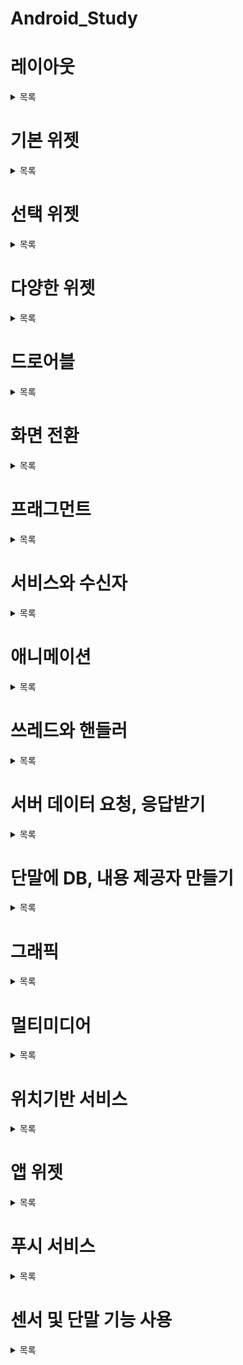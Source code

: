 # Android_Study

# 레이아웃
  <details> 
  <summary> 목록 </summary>
  
  * 레이아웃 공통
    - xml 이해
      + 접두어
        + xmlns:android > 안드로이드 기본 SDK에 포함되어 있는 속성
        + xmlns:app > 프로젝트에서 사용하는 외부 라이브러리에 포함되어 있는 속성
        + xmlns:tools > 디자이너 도구 등에서 화면에 보여줄 때 사용. 앱에서는 보이지 않음(적용x)
    - 크기 단위
      + | 이름| 단위 표현| 설명 |
        | -- | -- | -- | 
        | px | 픽셀 | 화면 픽셀의 수|
        | dp 또는 dip | 밀도 독립적 픽셀 | 160dpi 화면을 기준으로 한 픽셀 <br/> 해상도에 비례하는 비슷한 크기로 보이게할때 사용 |
        | sp 또는 sip | 축척 독립적 픽셀 | 텍스트 크기 지정에 사용하는 단위, 글꼴의 설정에 따라 1sp당 픽셀수가 달라짐|
        | in | 인치 | 1인치로 된 물리적 길이 |
        | mm | 밀리미터 | 1밀리미터로 된 물리적 길이 |
        | em | 텍스트 크기 | 글꼴과 상관없이 동일한 텍스트 크기 표시|
    - 테두리, 마진, 패딩
      + 테두리선을 기준으로 테두리선의 바깥쪽 공간을 마진이라 함
      + 테두리선을 기준을 안쪽의 공간을 패딩이라 함
    - Context
      + 객체의 정보를 담고있는 객체. 구성 요소인 뷰에 대한 정보를 쉽게 확인하고 설정할 수 있도록 인자로 전달됨
      + 뷰 객체를 코드에서 만들 떄는 항상 Context 객체가 요구됨
    - 정렬
      + layout_gravity > 부모 컨테이너의 여유 공간에 뷰가 모두 채워지지 않아, 여유 공간이 생겼을 때 안에서 뷰를 어떻게 정렬할건지
      + gravity > 뷰 안에 표시하는 내용물들을 어떻게 정렬할 것인지
    - layout_weight
      + 부모 컨테이너에 남아 있는 여유 공간을 분할하여, 기존에 추가했던 뷰에 할당
      + 비율로 지정
  
  * 제약 레이아웃
    - 이해
      + 뷰의 크기와 위치를 결정할 때, 제약 조건을 사용
      + 제약 조건이란 뷰가 레이아웃 안의 다른 요소와 어떻게 연결되는지 알려주는 것
      + 제약 조건은 뷰의 연결점과 대상(타깃)을 연결하여 설정
      + 타킷은 1. 같은 부모 레이아웃 안에 들어있는 다른 뷰의 연결점, 2. 부모 레이아웃의 연결점, 3. 가이드라인 등이 될 수 있다
      + 연결점은 1. 위, 아래, 왼, 오른쪽, 2. 가로축 가운데, 세로축 가운데, 3. 베이스라인 등이 될 수 있다 
    - 가이드라인
      + 여러 개의 뷰를 일정한 기준 선에 정렬할 때 사용
      + 뷰처럼 화면에 추가할 수 있지만, 화면에 보이지 않음
  
  
  * 리니어 레이아웃
    - 이해
      + 박스 모델을 사용하는 레이아웃
      + 한쪽 방향으로 차례대로 뷰를 추가하며 화면을 구성함
      + 뷰가 차지할 수 있는 사각형 영역을 할당하여 구성
  
  * 상대 레이아웃
    - 이해
      + 부모 컨테이너나 다른 뷰와의 상대적인 위치를 이용해 뷰의 위치를 결정할 수 있는 레이아웃
      + 규칙 기반의 모델
      + 제약 레이아웃을 사용하게 되므로써, 권장하지 않음
    - 속성
      + 부모 컨테이너와의 상대적 위치 이용
        + layout_alignParentTop
        + layout_alignParentBottom
        + layout_alignParentLeft
        + layout_alignParentRight
        + layout_centerHorizontal
        + layout_centerVertical
        + layout_centerInParent
      + 다른 뷰와의 상대적 위치 이용
        + layout_above
        + layout_below
        + layout_toLeftOf
        + layout_toRightOf
        + layout_alignTop
        + layout_alignBottom
        + layout_alignLeft
        + layout_alignRight
        + layout_alignBaseline
        
  * 테이블 레이아웃
    - 이해
      + 각각의 행과 그 안에 여러 개의 열을 넣어 레이아웃을 구성
      + 격자 모양의 배열을 사용하여 화면을 구성하는 레이아웃
    - 핵심 태그 및 속성
      + TableLow 태그 > 한 행을 의미, 안에 여러개의 뷰가 들어가고 이들이 각각 열이 됨
      + stretchColumns 속성 > 가로방향으로 여유가 있다면, 그 여유공간을 채우도록 컬럼을 설정(ex> 0,1,2)
      + shrinkColumns 속성 > 부모 컨테이너의 폭에 맞추도록 각 열의 폭을 강제로 축소
      + layout_column 속성 > 칼럼 인덱스를 지정하여, 순서를 설정
      + layout_span 속성 > 뷰가 여러 칼럼에 걸쳐있도록 만드는 속성(ex> 2)
      
  * 프레임 레이아웃
    - 이해
      + 싱글 모델을 기반으로 한 레이아웃
      + 가장 상위에 있는 하나의 뷰 또는 뷰그룹만 보여줌
      + 여러 개의 뷰가 들어가면 중첩하여 쌓게됨.
      + 가장 단순하지만 여러 개의 뷰를 중첩한 후, 각 뷰를 전환하여 보여주는 방식으로 자주 사용
    - 핵심 속성
      + 가시성(visibility)
     
  * 스크롤 뷰
    - 이해
      + 추가된 뷰의 영역이 한눈에 보이지 않을 때 사용
      + 스크롤 뷰 안에 뷰를 넣으면 스크롤이 생김
      
    - 핵심 태그 및 속성
      + HorizontalScrollView 태그 > 수평 스크롤을 위한 스크롤 뷰
      + ScrollView 태그 > 수직 스크롤을 위한 스크롤  
  </details>
  
  
  
# 기본 위젯
  <details>
  <summary> 목록 </summary>
  
  * 기본 위젯
    - TextView
      + 속성
        + text
          ~~~
              android:text="여기에 사용자 이름을 입력하세요. 이름은 한 줄로 표시됩니다."
          ~~~
        + textColor
          + 일반적으로 #AARRGGBB 포맷을 이용(Alpha는 투명하지 않음-FF ~ 투명함 00까지)
          ~~~
              android:textColor="#FFFF0000"
          ~~~
        + textSize
          + sp단위 권장(단말의 해상도에 따라 글자의 크기를 일정한 크기로 보일 수 있게 하고, 폰트도 반영되기 떄문)
          ~~~
              android:textSize="40sp"
          ~~~
        + textStyle
          + 문자열의 스타일 속성 지정(normal, bold, italic ...)
          ~~~
              android:textStyle="bold"
          ~~~
        + typeFace
          + 문자열의 폰트 지정(normal, sans, serif, monospace ...)
          + 다른 폰트가 필요하다면 폰트를 앱에 추가하고 설정하면 됨
          ~~~
              android:typeface="serif"
          ~~~
        + maxLines
          + 텍스트뷰에서 표시하는 문자열의 최대 줄 수 설정
          + 한줄이 넘어가면 표시되지 않음
          ~~~
              android:maxLines="1"
          ~~~
        + autoLink
          + 문서에 포함된 웹페이지 주소나 이메일 주소를 링크 색상으로 표시, 누르면 바로 접속하거나 편집기를 띄워주는 기능을 설정
        
        + lineSpacingMultiplier
          + 줄 간격을 기본 줄 간격의 배수로 설정할 때 사용
          
        + lineSpacingExtra
          + 줄 간격을 여유 값으로 설정할 때 사용
          
        + capitalize
          + 글자, 단어, 문장 단위로 대소문자를 조절
          + characters, word, sentences ... 
          + 각각 기준으로 맨 앞 글자를 대문자로 바꿔줌
          

        
      + text 설정 
        + /app/res/values의 strings.xml파일에 작성한 문자열을 지정하는 방법을 권장
        + 레이아웃(xml)과 문자열 파일을 구분하는 것이 유용
        + 다국어 지원이라는 장점도 있음(단말의 설정에 따라 /app/res/values-??/strings.xml의 문자열이 표시됨)
        
    - Button
      + Normal Button
      + Check Box
        + 메서드
          + boolean isChecked()
          + void setChecked(boolean checked)
          + void toggle()
        + 리스너
          + void onCheckedChanged(CompoundButton buttonView, boolean isChecked)
      + Radio Button
        + 메소드
          + boolean isChecked()
          + void setChecked(boolean checked)
          + void toggle()
        + 리스너
          + void onCheckedChanged(CompoundButton buttonView, boolean isChecked)
        + 라디오 그룹과 버튼으로 이루어져있다(하나 선택하면 나머지가 해제되도록 묶어줘야 함)
          ~~~
              <RadioGroup
                  android:id="@+id/radioGroup01"
                  android:layout_width="wrap_content"
                  android:layout_height="wrap_content"
                  android:layout_marginTop="20dp"
                  android:orientation="horizontal"
                  android:paddingLeft="10dp"
                  android:paddingRight="10dp">

                  <RadioButton
                      android:id="@+id/radio01"
                      android:layout_width="wrap_content"
                      android:layout_height="wrap_content"
                      android:text="남성"
                      android:textColor="#ff55aaff"
                      android:textSize="24sp"
                      android:textStyle="bold" />

                  <RadioButton
                      android:id="@+id/radio02"
                      android:layout_width="wrap_content"
                      android:layout_height="wrap_content"
                      android:text="여성"
                      android:textColor="#ff55aaff"
                      android:textSize="24sp"
                      android:textStyle="bold" />
              </RadioGroup>
          ~~~
    - EditText
      + 설명
        + 입력상자의 역할(사용자에게 값을 입력받음)
      + 속성
        + hint
          + 간단한 안내글 표시
          ~~~
              android:hint="이름을 입력하세요."
          ~~~
        + textColorHint
        + inputType
          + 입력하는 문자의 유형 지정
          ~~~
              android:inputType="text"
          ~~~
        + selectAllOnFocus
          + 선택할 때마다 전체 내용을 수정할 수 있도록 함
        + cursorVisible
          + 커서가 보일지 결정
        + editable
          + 문자열의 편집 가능을 설정
        + ellipsize
          + 입력한 내용의 생략할 부분을 설정
          + none, start, middle, end ...
     
      + 메서드
        + getSelectionStart()
          + 선택된 영역의 시작 위치를 반환
        + getSelectionEnd()
          + 선택된 영역의 끝 위치를 반환
        + setSelection()
          + 선택 영역을 지정
        + extendSelection()
          + 선택 영역을 확장
        + selectAll()
          + 전체 문자열 선택
        + getText()
      
      + 리스너
        + public void addTextChangedListener(TextWatcher watcher) 
          + 사용자 입력에 의해 바뀔떄마다 확인하는 기능
        + TextWatcher 인터페이스
          + void beforeTextChanged(CharSequence s, int start, int count, int after)
          + void afterTextChanged(Editable s)
          + void onTextChanged(CharSequence s, int start, int before, int count)
    
    - ImageView & ImageButton
      + 두 위젯간 차이점
        버튼처럼 사용할 수 있는가 없는가 
      + 속성
        + src, srcCompat
          + 원본 이미지를 설정
          + JPG or PNG
          ~~~
              android:srcCompat="@drawable/person"
              or
              android:src="@drawable/person"
              or
              android:background="@drawable/person"
          ~~~
        + maxWidth, maxHeight
          + 이미지가 표시되는 최대 폭, 높이를 설정
          ~~~
              android:maxWidth="100dp"
              android:maxHeight="100dp"
          ~~~
        + tint
          + 보이는 이미지의 색상을 설정
          + 포멧은 #AARRGGBB
          ~~~
              android:tint="#AAAAAAAA"
          ~~~
        + scaleType
          + 이미지 뷰의 크기에 맞게 원본 이미지를 자동으로 늘리거나 줄여서 보여줄 것인가를 설정
          + fitXY, centerCrop, centerInside .... 
          ~~~
              android:scaleType="centerCrop"
          ~~~

          
  * 이벤트 처리 이해
    - 처리방식 이해
    - 이벤트 종류
    - 처리하기
    
  * 토스트
  * 스낵바
  * 대화상자
  * 프로그레스바
  </details>



# 선택 위젯
  <details>
  <summary> 목록 </summary>
  
  * 나인패치 이미지
  * 커스텀 뷰
  * 카드뷰
  * 리싸이클러뷰
  * 스피너
  </details>



# 다양한 위젯
  <details>
  <summary> 목록 </summary>
  
  * 앱 화면에 웹 브라우저 넣기
  * 시크바
  * 키패드
  </details>



# 드로어블
  <details>
  <summary> 목록 </summary>
  
  * 드로어블
    - 설명
      + 드로어블은 뷰에 설정할 수 있는 객체를 의미함
      + 상태에 따라 그래픽이나 이미지가 선택적으로 보이게 해줌
    - 종류 & 설명
      |드로어블 | 설명|
      | -- | -- |
      |BitmapDrawable |이미지 파일을 보여줄 때 사용 <br/> 비트맵 그래픽 파일을 사용해서 생성|
      |StateListDrawable|상태별로 다른 비트맵 그래픽 참조|
      |TransitionDrawable|두 개의 드로어블을 서로 전환할 수 있음|
      |ShapeDrawable|색상과 그러데이션을 포함하여 도형 모양을 정의할 수 있음|
      |InsetDrawalbe|지정된 거리만큼 다른 드로어블을 들어서 보여줄 수 있음|
      |ClipDrawable|레벨 값을 기준으로 다른 드로어블을 클리핑할 수 있음|
      |ScaleDrawalbe|레벨 값을 기준으로 다른 드로어블의 크기를 변경할 수 있음|
    - drawable 사용법
      + 이미지를 나타내려면 /app/res/drawable에 먼저 저장해야 됨
      + 해상도에 따라 포더를 구분해야 됨
        + 초고해상도 > dawable-xhdpi, dawable-xxhdpi, dawable-xxxhdpi
        + 고해상도 > dawable-hdpi
        + 중간해상도 > dawable-mdpi
        + 저해상도 > dawable-Idli
    - ShapeDrawalbe
      ~~~
        <?xml version="1.0" encoding="utf-8"?>
        <shape xmlns:android="http://schemas.android.com/apk/res/android"android:shape="rectangle">
            <size android:width="200dp" android:height="120dp"/>
            <stroke android:width="1dp" android:color="#0000ff"/>
            <solid android:color="#aaddff" />
            <padding android:bottom="1dp" />
        </shape>
        
        <shape xmlns:android="http://schemas.android.com/apk/res/android">
            <gradient
                android:startColor="#7288DB"
                android:centerColor="#3250B4"
                android:endColor="#254095"
                android:angle="90"
                android:centerY="0.5"
                />
            <corners android:radius="2dp" />
        </shape>
      ~~~
  </details>



# 화면 전환
  <details>
  <summary> 목록 </summary>
  
  * 레이아웃 인플레이션 이해
  * 다수의 화면 만들고, 화면간 전환하기
  * 인텐트
  * 플래그와 부가 데이터
  * 태스크 관리
  * 액비티시 수명주기
  * SharedPreferences
  </details>
  
  
  
# 프래그먼트
  <details>
  <summary> 목록 </summary>
  
  * 프래그먼트
  * 액션바
  * 상단 탭
  * 하단 탭
  * 뷰페이저
  * 바로가기 메뉴
  </details>
  
  
  
# 서비스와 수신자
  <details>
  <summary> 목록 </summary>
  
  * 서비스
  * 브로드캐스트 수신자
  * 위험 권한 부여
  * 리소스와 매니페스트
  * 그래들
  </details>
  
  
  
# 애니메이션
  <details>
  <summary> 목록 </summary>
  
  * 애니메이션
  * 페이지 슬라이딩
  </details>
  
  
  
# 쓰레드와 핸들러
  <details>
  <summary> 목록 </summary>
  
  * 핸들러
  * 일정 시간 후 실행
  * 쓰레드로 메시지 전송
  * AsyncTask
  * 쓰레드로 애니메이션
  </details>
  
  
  
# 서버 데이터 요청, 응답받기
  <details>
  <summary> 목록 </summary>
  
  * 네트워킹
  * 소켓 사용
  * 웹으로 요청
  * Volley 
  * JSON 데이터 다루기
  * 영화 정보 가져오기
  </details>
  
  
  
# 단말에 DB, 내용 제공자 만들기
  <details>
  <summary> 목록 </summary>
  
  * 모바일 DB란
  * DB와 테이블 만들기
  * 헬퍼 클래스로 업그레이드 지원
  * 데이터 조회
  * 내용 제공자
  * 앨범과 연락처 조회
  </details>
  
  
  
# 그래픽
  <details>
  <summary> 목록 </summary>
  
  * 뷰에 그래픽 그리기
  * 드로어블 객체로 만들어 그리기
  * 비트맵 이미지 사용
  * 페인트보드 
  * 멀티터치 이미지 뷰어
  * 머티리얼 디자인
  </details>
  
  
  
# 멀티미디어
  <details>
  <summary> 목록 </summary>
  
  * 카메라로 사진 찍어 저장
  * 화면에 카메라 미리보기 넣기
  * 음악 파일 재생
  * 동영상 재생
  * 오디오 녹음하여 저장
  * 동영상 녹화
  * 유튜브 영상 재생
  </details>
  
  
  
# 위치기반 서비스
  <details>
  <summary> 목록 </summary>
  
  * GPS로 내 위치 확인
  * 현재 위치 지도로 보여주기
  * 지도에 아이콘 추가
  </details>
  
  
  
# 앱 위젯
  <details>
  <summary> 목록 </summary>
  
  * 앱위젯
  </details>
  
  
  
# 푸시 서비스
  <details>
  <summary> 목록 </summary>
  
  * 진동과 소리로 알려주기
  * 상단 알림으로 알려주기
  * 푸시 서비스
  </details>
  
  
  
# 센서 및 단말 기능 사용
  <details>
  <summary> 목록 </summary>
  
  * 센서
  * 시스템 서비스
  * 네트워크 기능 활용
  * 다중 창 지원
  </details>
